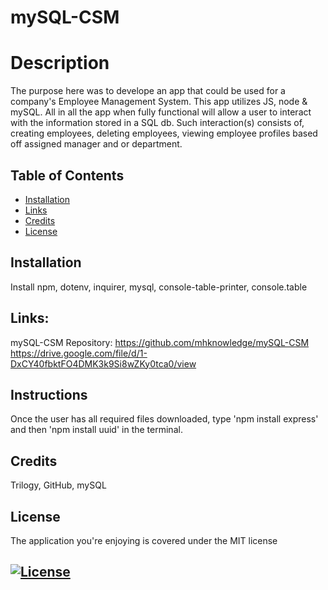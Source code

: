 # mySQL-CSM

# Description
The purpose here was to develope an app that could be used for a company's Employee Management System.  This app utilizes JS, node & mySQL.  All in all the app when fully functional will allow a user to interact with the information stored in a SQL db.  Such interaction(s) consists of, creating employees, deleting employees, viewing employee profiles based off assigned manager and or department.

 ## Table of Contents
  * [Installation](#installation)
  * [Links](#links)
  * [Credits](#credits)
  * [License](#license)

## Installation
Install npm, dotenv, inquirer, mysql, console-table-printer, console.table

## Links:
 mySQL-CSM Repository: https://github.com/mhknowledge/mySQL-CSM
 https://drive.google.com/file/d/1-DxCY40fbktFO4DMK3k9Si8wZKy0tca0/view
 

  ## Instructions 
  Once the user has all required files downloaded, type 'npm install express' and then 'npm install uuid' in the terminal. 
  ## Credits
  Trilogy, GitHub, mySQL

  ## License
  The application you're enjoying is covered under the MIT license
  ## [![License](https://img.shields.io/badge/License-MIT%202.0-blue.svg)](https://opensource.org/licenses/MIT)
